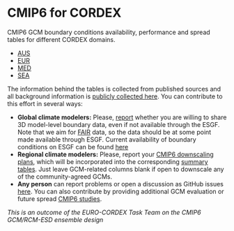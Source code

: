 # CMIP6 for CORDEX

CMIP6 GCM boundary conditions availability, performance and spread tables for different CORDEX domains.

* [AUS](CMIP6_studies_table_AUS.html)
* [EUR](CMIP6_studies_table_EUR.html)
* [MED](CMIP6_studies_table_MED.html)
* [SEA](CMIP6_studies_table_SEA.html)

The information behind the tables is collected from published sources and all background information is [publicly collected here](https://github.com/WCRP-CORDEX/cmip6-for-cordex/tree/main/CMIP6_studies). You can contribute to this effort in several ways:

 * **Global climate modelers:** Please, [report](https://github.com/WCRP-CORDEX/cmip6-for-cordex/blob/main/CMIP6_for_CORDEX_availability_non_ESGF.csv) whether you are willing to share 3D model-level boundary data, even if not available through the ESGF. Note that we aim for [FAIR](https://www.go-fair.org/fair-principles) data, so the data should be at some point made available through ESGF. Current availability of boundary conditions on ESGF can be found [here](CMIP6_for_CORDEX_availability_RCM.html)
 * **Regional climate modelers:** Please, report your [CMIP6 downscaling plans](https://docs.google.com/document/d/1Jy53yvB9SDOiWcwKRJc_HpWVgmjxZhy-qVviHl6ymDM/edit?usp=sharing), which will be incorporated into the corresponding [summary tables](https://wcrp-cordex.github.io/simulation-status). Just leave GCM-related columns blank if open to downscale any of the community-agreed GCMs.
 * **Any person** can report problems or open a discussion as GitHub issues [here](https://github.com/WCRP-CORDEX/cmip6-for-cordex/issues). You can also contribute by providing additional GCM evaluation or future spread [CMIP6 studies](https://github.com/WCRP-CORDEX/cmip6-for-cordex/tree/main/CMIP6_studies).

_This is an outcome of the EURO-CORDEX Task Team on the CMIP6 GCM/RCM-ESD ensemble design_
